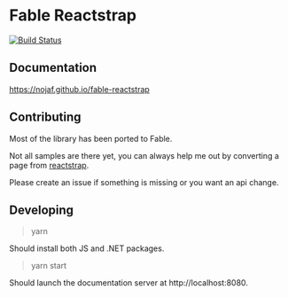# Fable Reactstrap

[![Build Status](https://travis-ci.org/nojaf/fable-reactstrap.svg?branch=master)](https://travis-ci.org/nojaf/fable-reactstrap)

## Documentation

https://nojaf.github.io/fable-reactstrap

## Contributing

Most of the library has been ported to Fable.

Not all samples are there yet, you can always help me out by converting a page from [reactstrap](https://reactstrap.github.io/).

Please create an issue if something is missing or you want an api change.

## Developing

> yarn

Should install both JS and .NET packages.

> yarn start

Should launch the documentation server at http://localhost:8080.